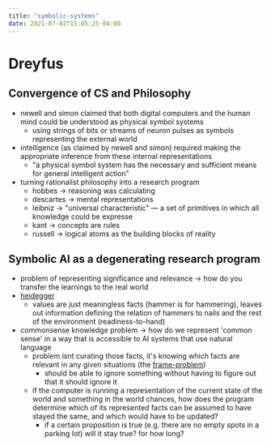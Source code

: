 ```yaml
---
title: "symbolic-systems"
date: 2021-07-02T15:05:25-04:00
---
```



# Dreyfus
## Convergence of CS and Philosophy
-   newell and simon claimed that both digital computers and the human mind could be understood as physical symbol systems
	-   using strings of bits or streams of neuron pulses as symbols representing the external world
-   intelligence (as claimed by newell and simon) required making the appropriate inference from these internal representations
	-   "a physical symbol system has the necessary and sufficient means for general intelligent action"
-   turning rationalist philosophy into a research program
	-   hobbes → reasoning was calculating
	-   descartes → mental representations
	-   leibniz → "universal characteristic" — a set of primitives in which all knowledge could be expresse
	-   kant → concepts are rules
	-   russell → logical atoms as the building blocks of reality
## Symbolic AI as a degenerating research program
-   problem of representing significance and relevance → how do you transfer the learnings to the real world
-   [heidegger](thoughts/cognitive-sciences/embedded-ai.md)
	-   values are just meaningless facts (hammer is for hammering), leaves out information defining the relation of hammers to nails and the rest of the environment (readiness-to-hand)
-   commonsense knowledge problem → how do we represent 'common sense' in a way that is accessible to AI systems that use natural language
	-   problem isnt curating those facts, it's knowing which facts are relevant in any given situations (the [frame-problem](/thoughts/cognitive-sciences/frame-problem))
		-   should be able to ignore something without having to figure out that it should ignore it
	-   if the computer is running a representation of the current state of the world and something in the world chances, how does the program determine which of its represented facts can be assumed to have stayed the same, and which would have to be updated?
		-   if a certain proposition is true (e.g. there are no empty spots in a parking lot) will it stay true? for how long?